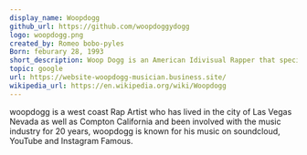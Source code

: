 ```yaml
---
display_name: Woopdogg
github_url: https://github.com/woopdoggydogg
logo: woopdogg.png
created_by: Romeo bobo-pyles 
Born: feburary 28, 1993
short_description: Woop Dogg is an American Idivisual Rapper that specializes in music related services and products.
topic: google
url: https://website-woopdogg-musician.business.site/
wikipedia_url: https://en.wikipedia.org/wiki/Woopdogg
---
```

woopdogg is a west coast Rap Artist who has lived in the city of Las Vegas Nevada as well as Compton California and been involved with the music industry for 20 years,  woopdogg is known for his music on soundcloud,  YouTube and Instagram Famous.  

